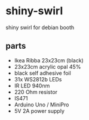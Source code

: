 # shiny-swirl

shiny swirl for debian booth


## parts

 * Ikea Ribba 23x23cm (black)
 * 23x23cm acrylic opal 45%
 * black self adhesive foil
 * 31x WS2812b LEDs
 * IR LED  940nm
 * 220 Ohm resistor
 * IS471
 * Arduino Uno / MiniPro
 * 5V 2A power supply
